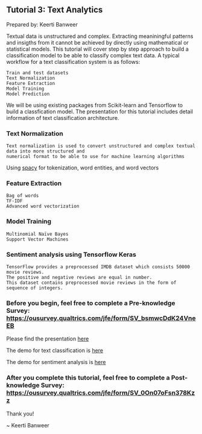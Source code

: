 ## Tutorial 3: Text Analytics
Prepared by: Keerti Banweer

Textual data is unstructured and complex. Extracting meaniningful patterns and insigths from it cannot be achieved by directly using mathematical or statistical models. 
This tutorial will cover step by step approach to build a classification model to be able to classify complex text data. A typical workflow for a text
classification system is as follows:
    
    Train and test datasets
    Text Normalization 
    Feature Extraction
    Model Training
    Model Prediction

We will be using existing packages from Scikit-learn and Tensorflow to build a classfication model. 
The presentation for this tutorial includes detail information of text classification architecture. 

### Text Normalization
    Text normalization is used to convert unstructured and complex textual data into more structured and 
    numerical format to be able to use for machine learning algorithms 
   Using [spacy](https://spacy.io/usage/spacy-101) for tokenization, word entities, and word vectors
### Feature Extraction
    Bag of words
    TF-IDF
    Advanced word vectorization 
### Model Training
    Multinomial Naïve Bayes
    Support Vector Machines
### Sentiment analysis using Tensorflow Keras
    TensorFlow provides a preprocessed IMDB dataset which consists 50000 movie reviews. 
    The positive and negative reviews are equal in number. 
    This dataset contains preprocessed movie reviews in the form of sequence of integers.

### Before you begin, feel free to complete a Pre-knowledge Survey: https://ousurvey.qualtrics.com/jfe/form/SV_bsmwcDdK24VneEB

Please find the presentation [here](tutorial1_textAnalysis.pdf)

The demo for text classification is [here](TextClassification_workflow.ipynb)

The demo for sentiment analysis is [here](IMDB_SentimentAnalysis_LSTMs.ipynb)

### After you complete this tutorial, feel free to complete a Post-knowledge Survey: https://ousurvey.qualtrics.com/jfe/form/SV_0On07oFsn378Kzz

Thank you!

~ Keerti Banweer
